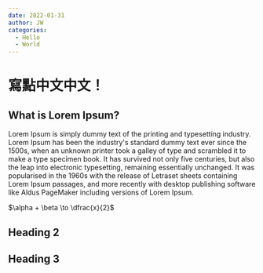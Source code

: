 ```yaml
---
date: 2022-01-31
author: JW
categories:
  - Hello
  - World
---
```



# 寫點中文中文！

## What is Lorem Ipsum?

Lorem Ipsum is simply dummy text of the printing and typesetting industry. Lorem Ipsum has been the industry's standard dummy text ever since the 1500s, when an unknown printer took a galley of type and scrambled it to make a type specimen book. It has survived not only five centuries, but also the leap into electronic typesetting, remaining essentially unchanged. It was popularised in the 1960s with the release of Letraset sheets containing Lorem Ipsum passages, and more recently with desktop publishing software like Aldus PageMaker including versions of Lorem Ipsum.

$\alpha + \beta \to \dfrac{x}{2}$

## Heading 2



## Heading 3
